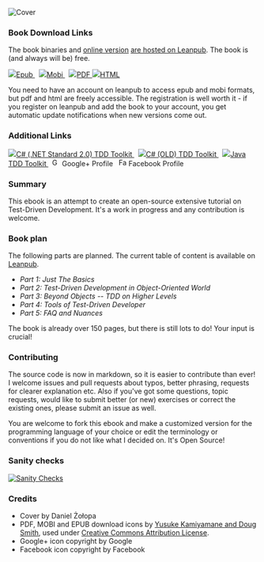 ![Cover](https://raw.github.com/grzesiek-galezowski/tdd-ebook/master/manuscript/images/webpage/cover-small.png)

### Book Download Links

The book binaries and [online version](https://leanpub.com/tdd-ebook/read) [are hosted on Leanpub](https://leanpub.com/tdd-ebook). The book is (and always will be) free. 

<a href="https://leanpub.com/tdd-ebook">
  <img src="https://raw.github.com/grzesiek-galezowski/tdd-ebook/master/manuscript/images/webpage/document-epub.png" />Epub
</a>&nbsp;
<a href="https://leanpub.com/tdd-ebook">
  <img src="https://raw.github.com/grzesiek-galezowski/tdd-ebook/master/manuscript/images/webpage/document-mobi.png" />Mobi
</a>&nbsp;
<a href="http://samples.leanpub.com/tdd-ebook-sample.pdf">
  <img src="https://raw.github.com/grzesiek-galezowski/tdd-ebook/master/manuscript/images/webpage/document-pdf.png" />PDF
</a>
<a href="https://leanpub.com/tdd-ebook/read/">
  <img src="https://raw.github.com/grzesiek-galezowski/tdd-ebook/master/manuscript/images/webpage/document-web.png" />HTML
</a>

You need to have an account on leanpub to access epub and mobi formats, but pdf and html are freely accessible. The registration is well worth it - if you register on leanpub and add the book to your account, you get automatic update notifications when new versions come out.

### Additional Links

<a href="https://github.com/grzesiek-galezowski/tdd-toolkit">
  <img src="https://raw.github.com/grzesiek-galezowski/tdd-ebook/master/manuscript/images/webpage/tdd-toolkit.png" />C# (.NET Standard 2.0) TDD Toolkit
</a>&nbsp;
<a href="https://github.com/grzesiek-galezowski/any">
  <img src="https://raw.github.com/grzesiek-galezowski/tdd-ebook/master/manuscript/images/webpage/tdd-toolkit.png" />C# (OLD) TDD Toolkit
</a>&nbsp;
<a href="https://github.com/grzesiek-galezowski/jfixture#any-method-helpers">
  <img src="https://raw.github.com/grzesiek-galezowski/tdd-ebook/master/manuscript/images/webpage/tdd-toolkit.png" />Java TDD Toolkit
</a>&nbsp;

<a href="http://plus.google.com/113457358555307974994?prsrc=3" rel="publisher" target="_top" style="text-decoration:none;">
  <img src="http://ssl.gstatic.com/images/icons/gplus-16.png" alt="Google+" style="border:0;width:16px;height:16px;"/> Google+ Profile
</a>&nbsp;
<a href="https://www.facebook.com/tddebook" rel="publisher" target="_top" style="text-decoration:none;">
  <img src="https://raw.github.com/grzesiek-galezowski/tdd-ebook/master/manuscript/images/webpage/FB-f-Logo__blue_29.png" alt="Facebook" style="border:0;width:16px;height:16px;"/> Facebook Profile
</a>

### Summary

This ebook is an attempt to create an open-source extensive tutorial on Test-Driven Development. It's a work in progress and any contribution is welcome.

### Book plan

The following parts are planned. The current table of content is available on [Leanpub](https://leanpub.com/tdd-ebook).

*  *Part 1: Just The Basics*
*  *Part 2: Test-Driven Development in Object-Oriented World*
*  *Part 3: Beyond Objects -- TDD on Higher Levels*
*  *Part 4: Tools of Test-Driven Developer*
*  *Part 5: FAQ and Nuances*

The book is already over 150 pages, but there is still lots to do! Your input is crucial!

### Contributing

The source code is now in markdown, so it is easier to contribute than 
ever! I welcome issues and pull requests about typos, better phrasing, 
requests for clearer explanation etc. Also if you've got some 
questions, topic requests, would like to submit better (or new) 
exercises or correct the existing ones, please submit an issue as well.

You are welcome to fork this ebook and make a customized version for the 
programming language of your choice or edit the terminology or 
conventions if you do not like what I decided on. It's Open Source!

### Sanity checks

[![Sanity Checks](https://travis-ci.org/grzesiek-galezowski/tdd-ebook.svg?branch=master)](https://travis-ci.org/grzesiek-galezowski/tdd-ebook)

### Credits

 - Cover by Daniel Żołopa
 - PDF, MOBI and EPUB download icons by <a href="http://smithsrus.com/e-book-download-icons/">Yusuke Kamiyamane and Doug Smith</a>, used under <a href="http://creativecommons.org/licenses/by/3.0/">Creative Commons Attribution License</a>.
 - Google+ icon copyright by Google
 - Facebook icon copyright by Facebook
  
